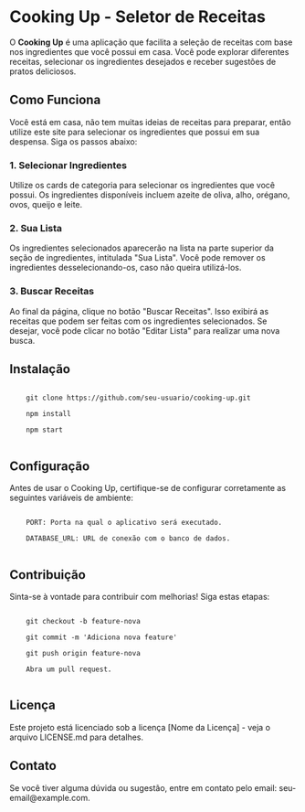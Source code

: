 

  <h1>Cooking Up - Seletor de Receitas</h1>

  <p>O <strong>Cooking Up</strong> é uma aplicação que facilita a seleção de receitas com base nos ingredientes que você possui em casa. Você pode explorar diferentes receitas, selecionar os ingredientes desejados e receber sugestões de pratos deliciosos.</p>

  <h2>Como Funciona</h2>
  <p>Você está em casa, não tem muitas ideias de receitas para preparar, então utilize este site para selecionar os ingredientes que possui em sua despensa. Siga os passos abaixo:</p>

  <h3>1. Selecionar Ingredientes</h3>
  <p>Utilize os cards de categoria para selecionar os ingredientes que você possui. Os ingredientes disponíveis incluem azeite de oliva, alho, orégano, ovos, queijo e leite.</p>

  <h3>2. Sua Lista</h3>
  <p>Os ingredientes selecionados aparecerão na lista na parte superior da seção de ingredientes, intitulada "Sua Lista". Você pode remover os ingredientes desselecionando-os, caso não queira utilizá-los.</p>

  <h3>3. Buscar Receitas</h3>
  <p>Ao final da página, clique no botão "Buscar Receitas". Isso exibirá as receitas que podem ser feitas com os ingredientes selecionados. Se desejar, você pode clicar no botão "Editar Lista" para realizar uma nova busca.</p>

  <h2>Instalação</h2>
  <code>
    git clone https://github.com/seu-usuario/cooking-up.git<br>
    npm install<br>
    npm start
  </code>

  <h2>Configuração</h2>
  <p>Antes de usar o Cooking Up, certifique-se de configurar corretamente as seguintes variáveis de ambiente:</p>
  <code>
    PORT: Porta na qual o aplicativo será executado.<br>
    DATABASE_URL: URL de conexão com o banco de dados.
  </code>

  <h2>Contribuição</h2>
  <p>Sinta-se à vontade para contribuir com melhorias! Siga estas etapas:</p>
  <code>
    git checkout -b feature-nova<br>
    git commit -m 'Adiciona nova feature'<br>
    git push origin feature-nova<br>
    Abra um pull request.
  </code>

  <h2>Licença</h2>
  <p>Este projeto está licenciado sob a licença [Nome da Licença] - veja o arquivo LICENSE.md para detalhes.</p>

  <h2>Contato</h2>
  <p>Se você tiver alguma dúvida ou sugestão, entre em contato pelo email: seu-email@example.com.</p>

</body>
</html>

